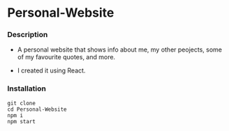 # Personal-Website

### Description 

- A personal website that shows info about me, my other peojects, some of my favourite quotes, and more.

- I created it using React.

### Installation

```
git clone 
cd Personal-Website
npm i
npm start
```
